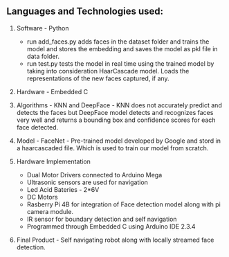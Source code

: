 ## Languages and Technologies used:

1. Software - Python 
   - run add_faces.py adds faces in the dataset folder and trains the model and stores the embedding and saves the model as 	pkl file in data folder.
   - run test.py tests the model in real time using the trained model by taking into consideration HaarCascade model. Loads 	the representations of the new faces captured, if any.
2. Hardware - Embedded C
3. Algorithms - KNN and DeepFace - KNN does not accurately predict and detects the faces but DeepFace model detects and recognizes faces very well and returns a bounding box and confidence scores for each face detected.
4. Model - FaceNet - Pre-trained model developed by Google and stord in a haarcascaded file. Which is used to train our 	model from scratch.
5. Hardware Implementation 
   - Dual Motor Drivers connected to Arduino Mega 
   - Ultrasonic sensors are used for navigation
   - Led Acid Bateries - 2*6V
   - DC Motors
   - Rasberry Pi 4B for integration of Face detection model along with pi camera module.
   - IR sensor for boundary detection and self navigation
   - Programmed through Embedded C using Arduino IDE 2.3.4

6. Final Product - Self navigating robot along with locally streamed face detection.

